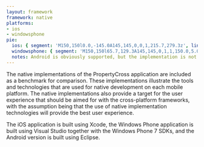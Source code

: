 ```yaml
---
layout: framework
framework: native
platforms:
- ios
- windowsphone
pie:
  ios: { segment: 'M150,150l0.0,-145.0A145,145,0,0,1,215.7,279.3z', line: 'M150,150l65.7,129.3' }
  windowsphone: { segment: 'M150,150l65.7,129.3A145,145,0,1,1,150.0,5.0z', line: 'M150,150l-0.0,-145.0' }
  notes: Android is obviously supported, but the implementation is not yet finished.
---
```

The native implementations of the PropertyCross application are included as a benchmark for comparison. These implementations illustrate the tools and technologies that are used for native development on each mobile platform. The native implementations also provide a target for the user experience that should be aimed for with the cross-platform frameworks, with the assumption being that the use of native implementation technologies will provide the best user experience.

The iOS application is built using Xcode, the Windows Phone application is built using Visual Studio together with the Windows Phone 7 SDKs, and the Android version is built using Eclipse.

